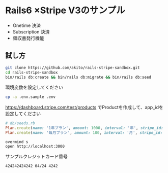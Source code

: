 # Rails6 ×Stripe V3のサンプル

- Onetime 決済
- Subscription 決済
- 領収書発行機能



## 試し方

```sh
git clone https://github.com/akito/rails-stripe-sandbox.git
cd rails-stripe-sandbox
bin/rails db:create && bin/rails db:migrate && bin/rails db:seed
```

環境変数を設定してください
```sh
cp -a .env.sample .env
```

https://dashboard.stripe.com/test/products でProductを作成して、app_idを設定してください

```ruby
# db/seeds.rb
Plan.create(name: '1年プラン', amount: 1000, interval: '年', stripe_id: 'price_1HXicJDWRM6gVeDnWPDKbB7W')
Plan.create(name: '毎月プラン', amount: 100, interval: '月', stripe_id: 'price_1HXia5DWRM6gVeDnvhULmybr')

```

```
overmind s
open http://localhost:3000
```

サンプルクレジットカード番号
```
424242424242 04/24 4242
```
